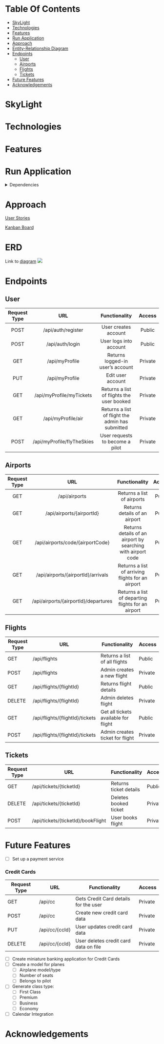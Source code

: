 # Table Of Contents
- [SkyLight](#skylight)
- [Technologies](#technologies)
- [Features](#features)
- [Run Application](#run-application)
- [Approach](#approach)
- [Entity-Relationship Diagram](#erd)
- [Endpoints](#endpoints)
    - [User](#user)
    - [Airports](#airports)
    - [Flights](#flights)
    - [Tickets](#tickets)
- [Future Features](#future-features)
- [Acknowledgements](#acknowledgements)

# SkyLight

# Technologies

# Features

# Run Application

<details>
    <summary>Dependencies</summary>

- [Spring Boot Starter Data REST](https://mvnrepository.com/artifact/org.springframework.boot/spring-boot-starter-data-rest)
- [Spring Boot DevTools](https://mvnrepository.com/artifact/org.springframework.boot/spring-boot-devtools)
- [H2 Database Engine](https://mvnrepository.com/artifact/com.h2database/h2)
- [Spring Boot Starter JDBC](https://mvnrepository.com/artifact/org.springframework.boot/spring-boot-starter-jdbc)
- [Spring Boot Starter Test](https://mvnrepository.com/artifact/org.springframework.boot/spring-boot-starter-test)
- [Spring Boot Starter Data JPA](https://mvnrepository.com/artifact/org.springframework.boot/spring-boot-starter-data-jpa)
- [Spring Boot Starter Security](https://mvnrepository.com/artifact/org.springframework.boot/spring-boot-starter-security)
- [JUnit](https://mvnrepository.com/artifact/org.junit.jupiter/junit-jupiter-api)
- [Cucumber Java](https://mvnrepository.com/artifact/io.cucumber/cucumber-java)
- [Cucumber JUnit](https://mvnrepository.com/artifact/org.junit.jupiter/junit-jupiter-api)
- [Cucumber Spring](https://mvnrepository.com/artifact/io.cucumber/cucumber-spring)
- [REST Assured](https://mvnrepository.com/artifact/io.rest-assured/rest-assured)
- [Spring Boot Starter Validation](https://mvnrepository.com/artifact/org.springframework.boot/spring-boot-starter-validation)
- [jjwt-api](https://mvnrepository.com/artifact/io.jsonwebtoken/jjwt-api)
- [jjwt-impl](https://mvnrepository.com/artifact/io.jsonwebtoken/jjwt-impl)
- [jjwt-jackson](https://mvnrepository.com/artifact/io.jsonwebtoken/jjwt-jackson)
</details>

# Approach
[User Stories](https://github.com/dayjyun/skylight-backend/wiki/SkyLight)

[Kanban Board](https://github.com/users/dayjyun/projects/8])

# ERD
Link to [diagram](https://dbdiagram.io/d/64668923dca9fb07c45a10b8)
![](https://skylight-project.s3.amazonaws.com/skyLight_diagram_2.png)

# Endpoints
## User
| Request Type |               URL               |                  Functionality                   | Access  |
|:------------:|:-------------------------------:|:------------------------------------------------:|:-------:|
|     POST     |       /api/auth/register        |               User creates account               | Public  |
|     POST     |         /api/auth/login         |              User logs into account              | Public  |
|     GET      |         /api/myProfile          |         Returns logged-in user’s account         | Private |
|     PUT      |         /api/myProfile          |                Edit user account                 | Private |
|     GET      |    /api/myProfile/myTickets     |    Returns a list of flights the user booked     | Private |
|     GET      |       /api/myProfile/air        | Returns a list of flight the admin has submitted | Private |
|     POST     |   /api/myProfile/flyTheSkies    |         User requests to become a pilot          | Private |

[//]: # (|     DELETE      | /api/myProfile/logout | User logs out of account | Private |)

## Airports
| Request Type |                 URL                  |                        Functionality                         | Access |
|:------------:|:------------------------------------:|:------------------------------------------------------------:|:------:|
|     GET      |            /api/airports             |                  Returns a list of airports                  | Public |
|     GET      |      /api/airports/{airportId}       |                Returns details of an airport                 | Public |
|     GET      |   /api/airports/code/{airportCode}   | Returns details of an airport by searching with airport code | Public |
|     GET      |  /api/airports/{airportId}/arrivals  |      Returns a list of arriving flights for an airport       | Public |
|     GET      | /api/airports/{airportId}/departures |      Returns a list of departing flights for an airport      | Public |

## Flights
| Request Type | URL                             | Functionality                        | Access  |
|--------------|---------------------------------|--------------------------------------|---------|
| GET          | /api/flights                    | Returns a list of all flights        | Public  |
| POST         | /api/flights                    | Admin creates a new flight           | Private |
| GET          | /api/flights/{flightId}         | Returns flight details               | Public  |
| DELETE       | /api/flights/{flightId}         | Admin deletes flight                 | Private |
| GET          | /api/flights/{flightId}/tickets | Get all tickets available for flight | Public  |
| POST         | /api/flights/{flightId}/tickets | Admin creates ticket  for flight     | Private |

## Tickets
| Request Type | URL                                | Functionality          | Access  |
|--------------|------------------------------------|------------------------|---------|
| GET          | /api/tickets/{ticketId}            | Returns ticket details | Public  |
| DELETE       | /api/tickets/{ticketId}            | Deletes booked ticket  | Private |
| POST         | /api/tickets/{ticketId}/bookFlight | User books flight      | Private |

# Future Features
 - [ ] Set up a payment service
### Credit Cards
| Request Type | URL            | Functionality                         | Access  |
|--------------|----------------|---------------------------------------|---------|
| GET          | /api/cc        | Gets Credit Card details for the user | Private |
| POST         | /api/cc        | Create new credit card data           | Private |
| PUT          | /api/cc/{ccId} | User updates credit card data         | Private |
| DELETE       | /api/cc/{ccId} | User deletes credit card data on file | Private |

- [ ] Create miniature banking application for Credit Cards
- [ ] Create a model for planes
  - [ ] Airplane model/type
  - [ ] Number of seats
  - [ ] Belongs to pilot
- [ ] Generate class type:
  - [ ] First Class 
  - [ ] Premium
  - [ ] Business 
  - [ ] Economy 
- [ ] Calendar Integration

# Acknowledgements